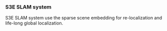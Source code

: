 ### S3E SLAM system

S3E SLAM system use the sparse scene embedding for re-localization and life-long global localization.